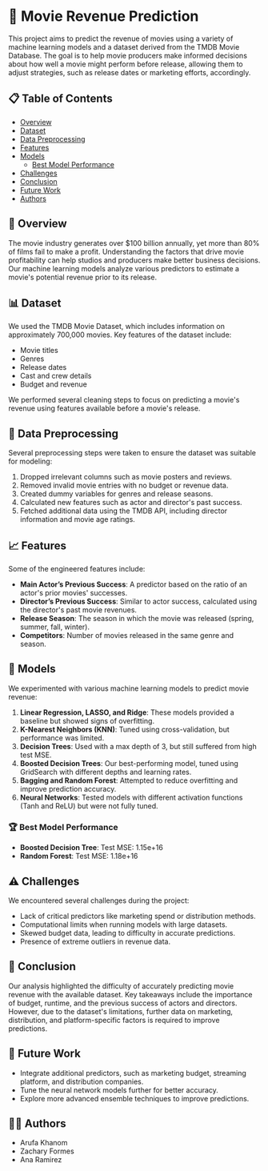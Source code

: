 # 🎥 Movie Revenue Prediction

This project aims to predict the revenue of movies using a variety of machine learning models and a dataset derived from the TMDB Movie Database. The goal is to help movie producers make informed decisions about how well a movie might perform before release, allowing them to adjust strategies, such as release dates or marketing efforts, accordingly.

## 📋 Table of Contents
- [Overview](#overview)
- [Dataset](#dataset)
- [Data Preprocessing](#data-preprocessing)
- [Features](#features)
- [Models](#models)
  - [Best Model Performance](#best-model-performance)
- [Challenges](#challenges)
- [Conclusion](#conclusion)
- [Future Work](#future-work)
- [Authors](#authors)

## 📖 Overview

The movie industry generates over $100 billion annually, yet more than 80% of films fail to make a profit. Understanding the factors that drive movie profitability can help studios and producers make better business decisions. Our machine learning models analyze various predictors to estimate a movie's potential revenue prior to its release.

## 📊 Dataset

We used the TMDB Movie Dataset, which includes information on approximately 700,000 movies. Key features of the dataset include:
- Movie titles
- Genres
- Release dates
- Cast and crew details
- Budget and revenue

We performed several cleaning steps to focus on predicting a movie's revenue using features available before a movie's release.

## 🧹 Data Preprocessing

Several preprocessing steps were taken to ensure the dataset was suitable for modeling:
1. Dropped irrelevant columns such as movie posters and reviews.
2. Removed invalid movie entries with no budget or revenue data.
3. Created dummy variables for genres and release seasons.
4. Calculated new features such as actor and director's past success.
5. Fetched additional data using the TMDB API, including director information and movie age ratings.

## 📈 Features

Some of the engineered features include:
- **Main Actor’s Previous Success**: A predictor based on the ratio of an actor's prior movies' successes.
- **Director’s Previous Success**: Similar to actor success, calculated using the director's past movie revenues.
- **Release Season**: The season in which the movie was released (spring, summer, fall, winter).
- **Competitors**: Number of movies released in the same genre and season.

## 🤖 Models

We experimented with various machine learning models to predict movie revenue:
1. **Linear Regression, LASSO, and Ridge**: These models provided a baseline but showed signs of overfitting.
2. **K-Nearest Neighbors (KNN)**: Tuned using cross-validation, but performance was limited.
3. **Decision Trees**: Used with a max depth of 3, but still suffered from high test MSE.
4. **Boosted Decision Trees**: Our best-performing model, tuned using GridSearch with different depths and learning rates.
5. **Bagging and Random Forest**: Attempted to reduce overfitting and improve prediction accuracy.
6. **Neural Networks**: Tested models with different activation functions (Tanh and ReLU) but were not fully tuned.

### 🏆 Best Model Performance
- **Boosted Decision Tree**: Test MSE: 1.15e+16
- **Random Forest**: Test MSE: 1.18e+16

## ⚠️ Challenges

We encountered several challenges during the project:
- Lack of critical predictors like marketing spend or distribution methods.
- Computational limits when running models with large datasets.
- Skewed budget data, leading to difficulty in accurate predictions.
- Presence of extreme outliers in revenue data.

## 📝 Conclusion

Our analysis highlighted the difficulty of accurately predicting movie revenue with the available dataset. Key takeaways include the importance of budget, runtime, and the previous success of actors and directors. However, due to the dataset's limitations, further data on marketing, distribution, and platform-specific factors is required to improve predictions.

## 🚀 Future Work

- Integrate additional predictors, such as marketing budget, streaming platform, and distribution companies.
- Tune the neural network models further for better accuracy.
- Explore more advanced ensemble techniques to improve predictions.

## 👩‍💻 Authors

- Arufa Khanom  
- Zachary Formes  
- Ana Ramirez


